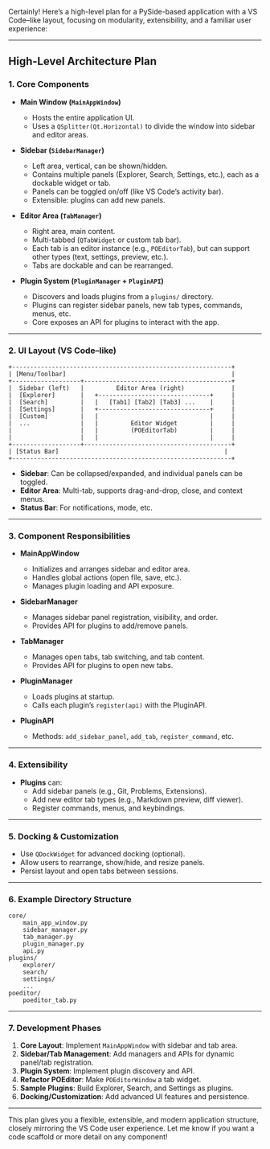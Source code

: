 Certainly! Here’s a high-level plan for a PySide-based application with a VS Code–like layout, focusing on modularity, extensibility, and a familiar user experience:

---

## High-Level Architecture Plan

### 1. **Core Components**

- **Main Window (`MainAppWindow`)**
  - Hosts the entire application UI.
  - Uses a `QSplitter(Qt.Horizontal)` to divide the window into sidebar and editor areas.

- **Sidebar (`SidebarManager`)**
  - Left area, vertical, can be shown/hidden.
  - Contains multiple panels (Explorer, Search, Settings, etc.), each as a dockable widget or tab.
  - Panels can be toggled on/off (like VS Code’s activity bar).
  - Extensible: plugins can add new panels.

- **Editor Area (`TabManager`)**
  - Right area, main content.
  - Multi-tabbed (`QTabWidget` or custom tab bar).
  - Each tab is an editor instance (e.g., `POEditorTab`), but can support other types (text, settings, preview, etc.).
  - Tabs are dockable and can be rearranged.

- **Plugin System (`PluginManager` + `PluginAPI`)**
  - Discovers and loads plugins from a `plugins/` directory.
  - Plugins can register sidebar panels, new tab types, commands, menus, etc.
  - Core exposes an API for plugins to interact with the app.

---

### 2. **UI Layout (VS Code–like)**

```
+-------------------------------------------------------------+
| [Menu/Toolbar]                                              |
+-------------------+-----------------------------------------+
|  Sidebar (left)   |         Editor Area (right)             |
|  [Explorer]       |   +-------------------------------+     |
|  [Search]         |   |   [Tab1] [Tab2] [Tab3] ...    |     |
|  [Settings]       |   +-------------------------------+     |
|  [Custom]         |   |                               |     |
|  ...              |   |         Editor Widget         |     |
|                   |   |         (POEditorTab)         |     |
|                   |   |                               |     |
+-------------------+-----------------------------------------+
| [Status Bar]                                              |
+-------------------------------------------------------------+
```

- **Sidebar**: Can be collapsed/expanded, and individual panels can be toggled.
- **Editor Area**: Multi-tab, supports drag-and-drop, close, and context menus.
- **Status Bar**: For notifications, mode, etc.

---

### 3. **Component Responsibilities**

- **MainAppWindow**
  - Initializes and arranges sidebar and editor area.
  - Handles global actions (open file, save, etc.).
  - Manages plugin loading and API exposure.

- **SidebarManager**
  - Manages sidebar panel registration, visibility, and order.
  - Provides API for plugins to add/remove panels.

- **TabManager**
  - Manages open tabs, tab switching, and tab content.
  - Provides API for plugins to open new tabs.

- **PluginManager**
  - Loads plugins at startup.
  - Calls each plugin’s `register(api)` with the PluginAPI.

- **PluginAPI**
  - Methods: `add_sidebar_panel`, `add_tab`, `register_command`, etc.

---

### 4. **Extensibility**

- **Plugins** can:
  - Add sidebar panels (e.g., Git, Problems, Extensions).
  - Add new editor tab types (e.g., Markdown preview, diff viewer).
  - Register commands, menus, and keybindings.

---

### 5. **Docking & Customization**

- Use `QDockWidget` for advanced docking (optional).
- Allow users to rearrange, show/hide, and resize panels.
- Persist layout and open tabs between sessions.

---

### 6. **Example Directory Structure**

```
core/
    main_app_window.py
    sidebar_manager.py
    tab_manager.py
    plugin_manager.py
    api.py
plugins/
    explorer/
    search/
    settings/
    ...
poeditor/
    poeditor_tab.py
```

---

### 7. **Development Phases**

1. **Core Layout**: Implement `MainAppWindow` with sidebar and tab area.
2. **Sidebar/Tab Management**: Add managers and APIs for dynamic panel/tab registration.
3. **Plugin System**: Implement plugin discovery and API.
4. **Refactor POEditor**: Make `POEditorWindow` a tab widget.
5. **Sample Plugins**: Build Explorer, Search, and Settings as plugins.
6. **Docking/Customization**: Add advanced UI features and persistence.

---

This plan gives you a flexible, extensible, and modern application structure, closely mirroring the VS Code user experience. Let me know if you want a code scaffold or more detail on any component!